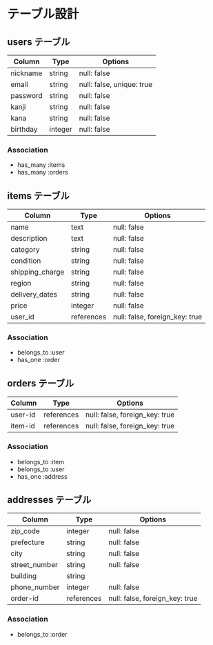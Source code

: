 # テーブル設計

## users テーブル

| Column     | Type    | Options                   |
| ---------- | ------  | ------------------------- |
| nickname   | string  | null: false               |
| email      | string  | null: false, unique: true |
| password   | string  | null: false               |
| kanji      | string  | null: false               |
| kana       | string  | null: false               |
| birthday   | integer | null: false               |


### Association

- has_many :items
- has_many :orders

## items テーブル

| Column          | Type       | Options                          |
| --------------- | ---------- | -------------------------------- |
| name            | text       | null: false                      |
| description     | text       | null: false                      |
| category        | string     | null: false                      |
| condition       | string     | null: false                      |
| shipping_charge | string     | null: false                      |
| region          | string     | null: false                      |
| delivery_dates  | string     | null: false                      |
| price           | integer    | null: false                      |
| user_id         | references | null: false, foreign_key: true   |

### Association

- belongs_to :user
- has_one    :order


## orders テーブル

| Column    | Type       | Options                        |
| --------- | ---------- | ------------------------------ |
| user-id   | references | null: false, foreign_key: true |
| item-id   | references | null: false, foreign_key: true |

### Association

- belongs_to :item
- belongs_to :user
- has_one    :address




## addresses テーブル

| Column        | Type       | Options                        |
| ------------- | ---------- | ------------------------------ |
| zip_code      | integer    | null: false                    |
| prefecture    | string     | null: false                    |
| city          | string     | null: false                    |
| street_number | string     | null: false                    |
| building      | string     |                                |
| phone_number  | integer    | null: false                    |
| order-id      | references | null: false, foreign_key: true |

### Association

- belongs_to :order